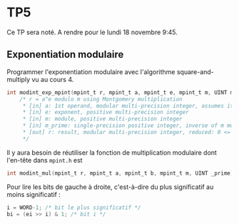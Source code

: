 # TP5

Ce TP sera noté.
A rendre pour le lundi 18 novembre 9:45.

## Exponentiation modulaire

Programmer l'exponentiation modulaire avec l'algorithme square-and-multiply vu au cours 4.
```c
int modint_exp_mpint(mpint_t r, mpint_t a, mpint_t e, mpint_t m, UINT m_prime){
	/* r = a^e modulo m using Montgomery multiplication
	 * [in] a: 1st operand, modular multi-precision integer, assumes it is reduced: 0 <= a < m
	 * [in] e: exponent, positive multi-precision integer
	 * [in] m: module, positive multi-precision integer
	 * [in] m_prime: single-precision positive integer, inverse of m modulo 2^WORD
	 * [out] r: result, modular multi-precision integer, reduced: 0 <= r < m
     */
```

Il y aura besoin de réutiliser la fonction de multiplication modulaire dont l'en-tête dans `mpint.h` est
```c
int modint_mul(mpint_t r, mpint_t a, mpint_t b, mpint_t m, UINT _prime);
```

Pour lire les bits de gauche à droite, c'est-à-dire du plus significatif au moins significatif :
```c
i = WORD-1; /* bit le plus significatif */
bi = (ei >> i) & 1; /* bit i */
```